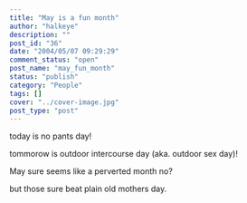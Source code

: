 ```yaml
---
title: "May is a fun month"
author: "halkeye"
description: ""
post_id: "36"
date: "2004/05/07 09:29:29"
comment_status: "open"
post_name: "may_fun_month"
status: "publish"
category: "People"
tags: []
cover: "../cover-image.jpg"
post_type: "post"
---
```


today is no pants day!  

tommorow is outdoor intercourse day (aka. outdoor sex day)!

  

May sure seems like a perverted month no?

but those sure beat plain old mothers day.